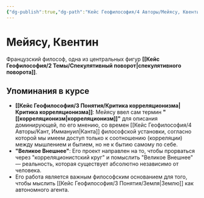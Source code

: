 ```yaml
---
{"dg-publish":true,"dg-path":"Кейс Геофилософия/4 Авторы/Мейясу, Квентин","permalink":"/kejs-geofilosofiya/4-avtory/mejyasu-kventin/","dgShowLocalGraph":true}
---
```


# Мейясу, Квентин

Французский философ, одна из центральных фигур **[[Кейс Геофилософия/2 Темы/Спекулятивный поворот\|спекулятивного поворота]]**.

## Упоминания в курсе
- **[[Кейс Геофилософия/3 Понятия/Критика корреляционизма\|Критика корреляционизма]]**: Мейясу ввел сам термин **"[[корреляционизм\|корреляционизм]]"** для описания доминирующей, по его мнению, со времен [[Кейс Геофилософия/4 Авторы/Кант, Иммануил\|Канта]] философской установки, согласно которой мы имеем доступ только к соотношению (корреляции) между мышлением и бытием, но не к бытию самому по себе.
- **"Великое Внешнее"**: Его проект направлен на то, чтобы прорваться через "корреляционистский круг" и помыслить "Великое Внешнее" — реальность, которая существует абсолютно независимо от человека.
- Его работа является важным философским основанием для того, чтобы мыслить [[Кейс Геофилософия/3 Понятия/Земля\|Землю]] как автономного агента.